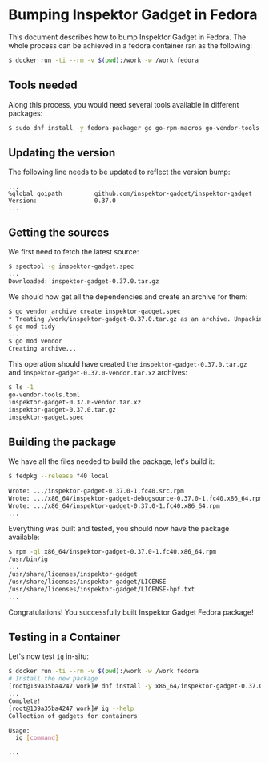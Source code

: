 # Bumping Inspektor Gadget in Fedora

This document describes how to bump Inspektor Gadget in Fedora.
The whole process can be achieved in a fedora container ran as the following:

```bash
$ docker run -ti --rm -v $(pwd):/work -w /work fedora
```

## Tools needed

Along this process, you would need several tools available in different packages:

```bash
$ sudo dnf install -y fedora-packager go go-rpm-macros go-vendor-tools trivy
```

## Updating the version

The following line needs to be updated to reflect the version bump:

```rpm
...
%global goipath         github.com/inspektor-gadget/inspektor-gadget
Version:                0.37.0
...
```

## Getting the sources

We first need to fetch the latest source:

```bash
$ spectool -g inspektor-gadget.spec
...
Downloaded: inspektor-gadget-0.37.0.tar.gz
```

We should now get all the dependencies and create an archive for them:

```bash
$ go_vendor_archive create inspektor-gadget.spec
* Treating /work/inspektor-gadget-0.37.0.tar.gz as an archive. Unpacking...
$ go mod tidy
...
$ go mod vendor
Creating archive...
```

This operation should have created the `inspektor-gadget-0.37.0.tar.gz` and `inspektor-gadget-0.37.0-vendor.tar.xz` archives:

```bash
$ ls -1
go-vendor-tools.toml
inspektor-gadget-0.37.0-vendor.tar.xz
inspektor-gadget-0.37.0.tar.gz
inspektor-gadget.spec
```

## Building the package

We have all the files needed to build the package, let's build it:

```bash
$ fedpkg --release f40 local
...
Wrote: .../inspektor-gadget-0.37.0-1.fc40.src.rpm
Wrote: .../x86_64/inspektor-gadget-debugsource-0.37.0-1.fc40.x86_64.rpm
Wrote: .../x86_64/inspektor-gadget-0.37.0-1.fc40.x86_64.rpm
...
```

Everything was built and tested, you should now have the package available:

```bash
$ rpm -ql x86_64/inspektor-gadget-0.37.0-1.fc40.x86_64.rpm
/usr/bin/ig
...
/usr/share/licenses/inspektor-gadget
/usr/share/licenses/inspektor-gadget/LICENSE
/usr/share/licenses/inspektor-gadget/LICENSE-bpf.txt
...
```

Congratulations! You successfully built Inspektor Gadget Fedora package!

## Testing in a Container

Let's now test `ig` in-situ:

```bash
$ docker run -ti --rm -v $(pwd):/work -w /work fedora
# Install the new package
[root@139a35ba4247 work]# dnf install -y x86_64/inspektor-gadget-0.37.0-1.fc40.x86_64.rpm
...
Complete!
[root@139a35ba4247 work]# ig --help
Collection of gadgets for containers

Usage:
  ig [command]

...
```
